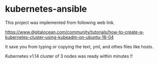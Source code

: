 # kubernetes-ansible

This project was implemented from following web link.

https://www.digitalocean.com/community/tutorials/how-to-create-a-kubernetes-cluster-using-kubeadm-on-ubuntu-18-04

It save you from typing or copying the text, yml, and othes files like hosts.

Kubernetes v1.14 cluster of 3 nodes was ready within minutes !!

